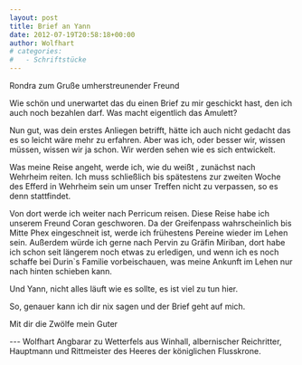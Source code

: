 ```yaml
---
layout: post
title: Brief an Yann
date: 2012-07-19T20:58:18+00:00
author: Wolfhart
# categories:
#   - Schriftstücke
---
```


Rondra zum Gruße umherstreunender Freund

Wie schön und unerwartet das du einen Brief zu mir geschickt hast, den ich auch noch bezahlen darf. Was macht eigentlich das Amulett?<!--more-->



Nun gut, was dein erstes Anliegen betrifft, hätte ich auch nicht gedacht das es so leicht wäre mehr zu erfahren. Aber was ich, oder besser wir, wissen müssen, wissen wir ja schon. Wir werden sehen wie es sich entwickelt.

Was meine Reise angeht, werde ich, wie du weißt , zunächst nach Wehrheim reiten. Ich muss schließlich bis spätestens zur zweiten Woche des Efferd in Wehrheim sein um unser Treffen nicht zu verpassen, so es denn stattfindet.

Von dort werde ich weiter nach Perricum reisen. Diese Reise habe ich unserem Freund Coran geschworen. Da der Greifenpass wahrscheinlich bis Mitte Phex eingeschneit ist, werde ich frühestens Pereine wieder im Lehen sein. Außerdem würde ich gerne nach Pervin zu Gräfin Miriban, dort habe ich schon seit längerem noch etwas zu erledigen, und wenn ich es noch schaffe bei Durin\`s Familie vorbeischauen, was meine Ankunft im Lehen nur nach hinten schieben kann.

Und Yann, nicht alles läuft wie es sollte, es ist viel zu tun hier.

So, genauer kann ich dir nix sagen und der Brief geht auf mich.

Mit dir die Zwölfe mein Guter

--- Wolfhart Angbarar zu Wetterfels aus Winhall, albernischer Reichritter, Hauptmann und Rittmeister des Heeres der königlichen Flusskrone.
